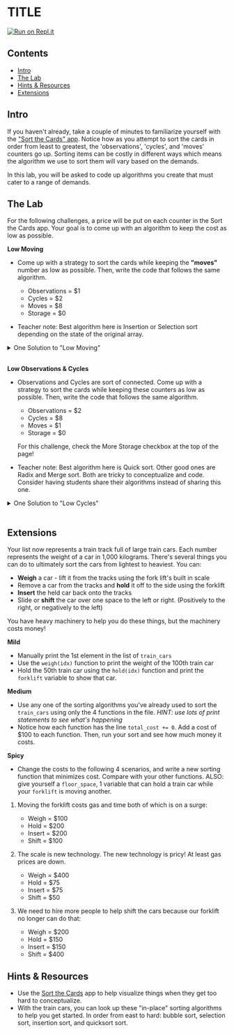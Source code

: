# TITLE

[![Run on Repl.it](https://repl.it/badge/github/upperlinecode/<INSERT_GITHUB_EXTENSION>)](https://repl.it/github/upperlinecode/<INSERT_GITHUB_EXTENSION>)

## Contents

- [Intro](#intro)
- [The Lab](#the-lab)
- [Hints & Resources](#hints--resources)
- [Extensions](#extensions)

## Intro

If you haven't already, take a couple of minutes to familiarize yourself with the ["Sort the Cards" app](https://sortinggame.emmanuelrodri23.repl.co/). Notice how as you attempt to sort the cards in order from least to greatest, the 'observations', 'cycles', and 'moves' counters go up. Sorting items can be costly in different ways which means the algorithm we use to sort them will vary based on the demands.

In this lab, you will be asked to code up algorithms you create that must cater to a range of demands. 

## The Lab

For the following challenges, a price will be put on each counter in the Sort the Cards app. Your goal is to come up with an algorithm to keep the cost as low as possible. 

**Low Moving**

- Come up with a strategy to sort the cards while keeping the **"moves"** number as low as possible. Then, write the code that follows the same algorithm.
    - Observations = $1
    - Cycles = $2
    - Moves = $8
    - Storage = $0

- Teacher note: Best algorithm here is Insertion or Selection sort depending on the state of the original array.

<details>
<summary>One Solution to "Low Moving"</summary>

```py
# One way to code Selection Sort
sample_list = [5, 2, 1, 3, 4]

for i in range(len(sample_list) - 1):
    smallest_idx = i

    for j in range(i+1, len(sample_list)):
        if sample_list[j] < sample_list[smallest_idx]:
            smallest_idx = j
    
    # Note the swap outside the inner for loop; N=5 swaps
    if smallest_idx != i:
        (sample_list[smallest_idx], sample_list[i]) = (sample_list[i], sample_list[smallest_idx])
```
</details>
<br>

**Low Observations & Cycles**

- Observations and Cycles are sort of connected. Come up with a strategy to sort the cards while keeping these counters as low as possible. Then, write the code that follows the same algorithm.
    - Observations = $2
    - Cycles = $8
    - Moves = $1
    - Storage = $0

    For this challenge, check the More Storage checkbox at the top of the page!

- Teacher note: Best algorithm here is Quick sort. Other good ones are Radix and Merge sort. Both are tricky to conceptualize and code. Consider having students share their algorithms instead of sharing this one.

<details>
<summary>One Solution to "Low Cycles"</summary>

```py
#Radix Sort
import random

# list of 20 random numbers between 0-999
sample_list = random.sample(range(1000), 20)
print(sample_list)


# find the max # of digits / place values
max_num = sample_list[0]
for num in sample_list:
    max_num = max(max_num, num)
    
digits = 0
while max_num:
    digits += 1
    max_num = max_num // 10
print(digits)
    
# For every place value, group by place value then combine again
for place in range(digits):
    counter = [[] for i in range(10)]
    for num in sample_list:
        digit = num // 10**place % 10
        counter[digit].append(num)
    print(f"Grouped by {10**place}'s place", counter)
    sample_list = []
    for nums in counter:
        sample_list += nums
        
    print("Combined", sample_list)
```
</details>
<br>

## Extensions

Your list now represents a train track full of large train cars. Each number represents the weight of a car in 1,000 kilograms. There's several things you can do to ultimately sort the cars from lightest to heaviest. You can:
- **Weigh** a car - lift it from the tracks using the fork lift's built in scale
- Remove a car from the tracks and **hold** it off to the side using the forklift
- **Insert** the held car back onto the tracks
- Slide or **shift** the car over one space to the left or right. (Positively to the right, or negatively to the left) 

You have heavy machinery to help you do these things, but the machinery costs money!

**Mild**
- Manually print the 1st element in the list of `train_cars`
- Use the `weigh(idx)` function to print the weight of the 100th train car
- Hold the 50th train car using the `hold(idx)` function and print the `forklift` variable to show that car.

**Medium**
- Use any one of the sorting algorithms you've already used to sort the `train_cars` using only the 4 functions in the file. _HINT: use lots of print statements to see what's happening_
- Notice how each function has the line `total_cost += 0`. Add a cost of $100 to each function. Then, run your sort and see how much money it costs.

**Spicy**

- Change the costs to the following 4 scenarios, and write a new sorting function that minimizes cost. Compare with your other functions. ALSO: give yourself a `floor_space`, 1 variable that can hold a train car while your `forklift` is moving another. 

1. Moving the forklift costs gas and time both of which is on a surge:
    - Weigh = $100
    - Hold = $200
    - Insert = $200
    - Shift = $100

2. The scale is new technology. The new technology is pricy! At least gas prices are down.
    - Weigh = $400
    - Hold = $75
    - Insert = $75
    - Shift = $50

3. We need to hire more people to help shift the cars because our forklift no longer can do that:
    - Weigh = $200
    - Hold = $150
    - Insert = $150
    - Shift = $400

## Hints & Resources

- Use the [Sort the Cards](https://sortinggame.emmanuelrodri23.repl.co/) app to help visualize things when they get too hard to conceptualize.
- With the train cars, you can look up these "in-place" sorting algorithms to help you get started. In order from east to hard: bubble sort, selection sort, insertion sort, and quicksort sort.